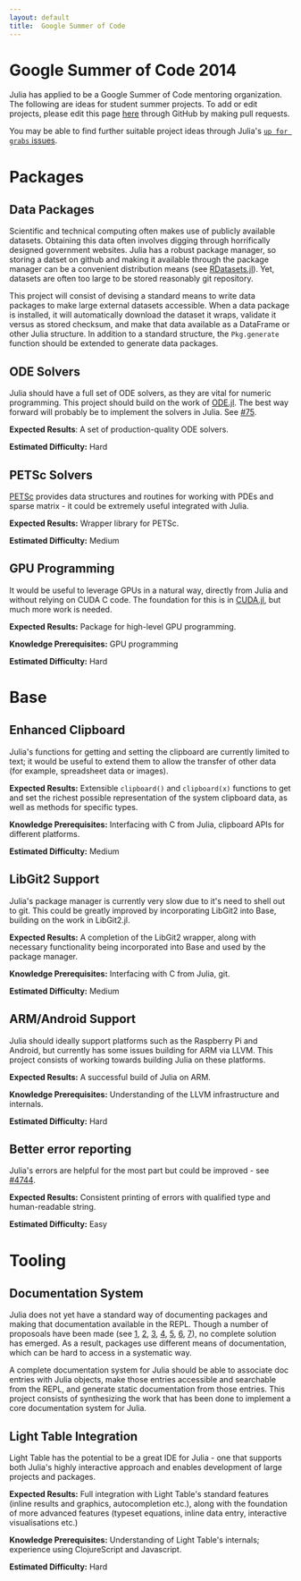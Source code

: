 ```yaml
---
layout: default
title:  Google Summer of Code
---
```


# Google Summer of Code 2014

Julia has applied to be a Google Summer of Code mentoring organization. The following are ideas for student summer projects. To add or edit projects, please edit this page [here](https://github.com/JuliaLang/julialang.github.com/blob/master/gsoc/2014/index.md) through GitHub by making pull requests.

You may be able to find further suitable project ideas through Julia's [`up for grabs` issues](https://github.com/JuliaLang/julia/issues?labels=up+for+grabs&state=open).

# Packages

## Data Packages

Scientific and technical computing often makes use of publicly available datasets. Obtaining this data often involves digging through horrifically designed government websites. Julia has a robust package manager, so storing a datset on github and making it available through the package manager can be a convenient distribution means (see [RDatasets.jl](https://github.com/johnmyleswhite/RDatasets.jl)). Yet, datasets are often too large to be stored reasonably git repository.

This project will consist of devising a standard means to write data packages to make large external datasets accessible. When a data package is installed, it will automatically download the dataset it wraps, validate it versus as stored checksum, and make that data available as a DataFrame or other Julia structure. In addition to a standard structure, the `Pkg.generate` function should be extended to generate data packages.

## ODE Solvers

Julia should have a full set of ODE solvers, as they are vital for numeric programming. This project should build on the work of [ODE.jl](https://github.com/JuliaLang/ODE.jl). The best way forward will probably be to implement the solvers in Julia. See [#75](https://github.com/JuliaLang/julia/issues/75).

**Expected Results**: A set of production-quality ODE solvers.

**Estimated Difficulty:** Hard

## PETSc Solvers

[PETSc](http://www.mcs.anl.gov/petsc/index.html) provides data structures and routines for working with PDEs and sparse matrix - it could be extremely useful integrated with Julia.

**Expected Results:** Wrapper library for PETSc.

**Estimated Difficulty:** Medium

## GPU Programming

It would be useful to leverage GPUs in a natural way, directly from Julia and without relying on CUDA C code. The foundation for this is in [CUDA.jl](https://github.com/lindahua/CUDA.jl), but much more work is needed.

**Expected Results:** Package for high-level GPU programming.

**Knowledge Prerequisites:** GPU programming

**Estimated Difficulty:** Hard

# Base

## Enhanced Clipboard

Julia's functions for getting and setting the clipboard are currently limited to text; it would be useful to extend them to allow the transfer of other data (for example, spreadsheet data or images).

**Expected Results:** Extensible `clipboard()` and `clipboard(x)` functions to get and set the richest possible representation of the system clipboard data, as well as methods for specific types.

**Knowledge Prerequisites:** Interfacing with C from Julia, clipboard APIs for different platforms.

**Estimated Difficulty:** Medium

## LibGit2 Support

Julia's package manager is currently very slow due to it's need to shell out to git. This could be greatly improved by incorporating LibGit2 into Base, building on the work in LibGit2.jl.

**Expected Results:** A completion of the LibGit2 wrapper, along with necessary functionality being incorporated into Base and used by the package manager.

**Knowledge Prerequisites:** Interfacing with C from Julia, git.

**Estimated Difficulty:** Medium

## ARM/Android Support

Julia should ideally support platforms such as the Raspberry Pi and Android, but currently has some issues building for ARM via LLVM. This project consists of working towards building Julia on these platforms.

**Expected Results:** A successful build of Julia on ARM.

**Knowledge Prerequisites:** Understanding of the LLVM infrastructure and internals.

**Estimated Difficulty:** Hard

## Better error reporting

Julia's errors are helpful for the most part but could be improved - see [#4744](https://github.com/JuliaLang/julia/issues/4744).

**Expected Results:** Consistent printing of errors with qualified type and human-readable string.

**Estimated Difficulty:** Easy

# Tooling

## Documentation System

Julia does not yet have a standard way of documenting packages and making that documentation available in the REPL. Though a number of proposoals have been made (see [1](https://github.com/JuliaLang/julia/issues/4579), [2](https://github.com/JuliaLang/julia/issues/5200), [3](https://github.com/JuliaLang/julia/issues/3988), [4](https://github.com/dcarrera/Doc.jl), [5](https://github.com/dcjones/Judo.jl), [6](https://github.com/johnmyleswhite/Roxygen.jl), [7](https://github.com/JuliaLang/JuliaDoc)), no complete solution has emerged. As a result, packages use different means of documentation, which can be hard to access in a systematic way.

A complete documentation system for Julia should be able to associate doc entries with Julia objects, make those entries accessible and searchable from the REPL, and generate static documentation from those entries. This project consists of synthesizing the work that has been done to implement a core documentation system for Julia.

## Light Table Integration

Light Table has the potential to be a great IDE for Julia - one that supports both Julia's highly interactive approach and enables development of large projects and packages.

**Expected Results:** Full integration with Light Table's standard features (inline results and graphics, autocompletion etc.), along with the foundation of more advanced features (typeset equations, inline data entry, interactive visualisations etc.)

**Knowledge Prerequisites:** Understanding of Light Table's internals; experience using ClojureScript and Javascript.

**Estimated Difficulty:** Hard
